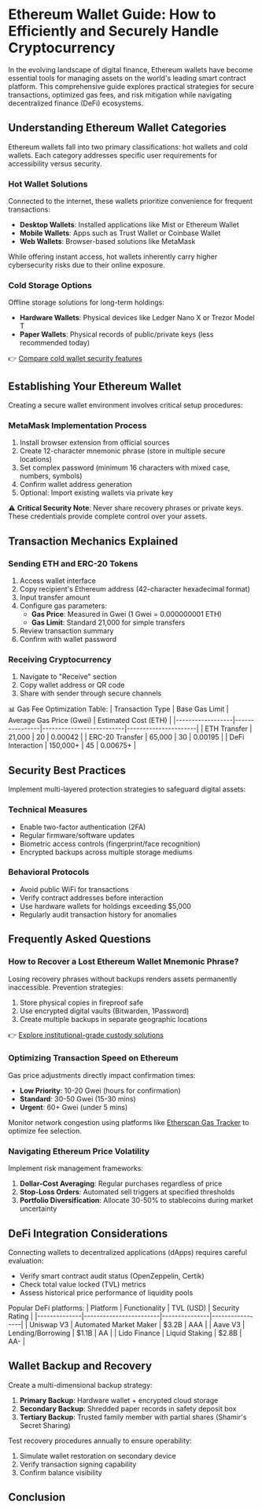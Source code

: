 # Ethereum Wallet Guide: How to Efficiently and Securely Handle Cryptocurrency

In the evolving landscape of digital finance, Ethereum wallets have become essential tools for managing assets on the world's leading smart contract platform. This comprehensive guide explores practical strategies for secure transactions, optimized gas fees, and risk mitigation while navigating decentralized finance (DeFi) ecosystems.

## Understanding Ethereum Wallet Categories

Ethereum wallets fall into two primary classifications: hot wallets and cold wallets. Each category addresses specific user requirements for accessibility versus security.

### Hot Wallet Solutions
Connected to the internet, these wallets prioritize convenience for frequent transactions:
- **Desktop Wallets**: Installed applications like Mist or Ethereum Wallet
- **Mobile Wallets**: Apps such as Trust Wallet or Coinbase Wallet
- **Web Wallets**: Browser-based solutions like MetaMask

While offering instant access, hot wallets inherently carry higher cybersecurity risks due to their online exposure.

### Cold Storage Options
Offline storage solutions for long-term holdings:
- **Hardware Wallets**: Physical devices like Ledger Nano X or Trezor Model T
- **Paper Wallets**: Physical records of public/private keys (less recommended today)

👉 [Compare cold wallet security features](https://bit.ly/okx-bonus)

## Establishing Your Ethereum Wallet

Creating a secure wallet environment involves critical setup procedures:

### MetaMask Implementation Process
1. Install browser extension from official sources
2. Create 12-character mnemonic phrase (store in multiple secure locations)
3. Set complex password (minimum 16 characters with mixed case, numbers, symbols)
4. Confirm wallet address generation
5. Optional: Import existing wallets via private key

⚠️ **Critical Security Note**: Never share recovery phrases or private keys. These credentials provide complete control over your assets.

## Transaction Mechanics Explained

### Sending ETH and ERC-20 Tokens
1. Access wallet interface
2. Copy recipient's Ethereum address (42-character hexadecimal format)
3. Input transfer amount
4. Configure gas parameters:
   - **Gas Price**: Measured in Gwei (1 Gwei = 0.000000001 ETH)
   - **Gas Limit**: Standard 21,000 for simple transfers
5. Review transaction summary
6. Confirm with wallet password

### Receiving Cryptocurrency
1. Navigate to "Receive" section
2. Copy wallet address or QR code
3. Share with sender through secure channels

📊 Gas Fee Optimization Table:
| Transaction Type | Base Gas Limit | Average Gas Price (Gwei) | Estimated Cost (ETH) |
|------------------|----------------|--------------------------|----------------------|
| ETH Transfer     | 21,000         | 20                       | 0.00042              |
| ERC-20 Transfer  | 65,000         | 30                       | 0.00195              |
| DeFi Interaction | 150,000+       | 45                       | 0.00675+             |

## Security Best Practices

Implement multi-layered protection strategies to safeguard digital assets:

### Technical Measures
- Enable two-factor authentication (2FA)
- Regular firmware/software updates
- Biometric access controls (fingerprint/face recognition)
- Encrypted backups across multiple storage mediums

### Behavioral Protocols
- Avoid public WiFi for transactions
- Verify contract addresses before interaction
- Use hardware wallets for holdings exceeding $5,000
- Regularly audit transaction history for anomalies

## Frequently Asked Questions

### How to Recover a Lost Ethereum Wallet Mnemonic Phrase?
Losing recovery phrases without backups renders assets permanently inaccessible. Prevention strategies:
1. Store physical copies in fireproof safe
2. Use encrypted digital vaults (Bitwarden, 1Password)
3. Create multiple backups in separate geographic locations

👉 [Explore institutional-grade custody solutions](https://bit.ly/okx-bonus)

### Optimizing Transaction Speed on Ethereum
Gas price adjustments directly impact confirmation times:
- **Low Priority**: 10-20 Gwei (hours for confirmation)
- **Standard**: 30-50 Gwei (15-30 mins)
- **Urgent**: 60+ Gwei (under 5 mins)

Monitor network congestion using platforms like [Etherscan Gas Tracker](https://etherscan.io/gastracker) to optimize fee selection.

### Navigating Ethereum Price Volatility
Implement risk management frameworks:
1. **Dollar-Cost Averaging**: Regular purchases regardless of price
2. **Stop-Loss Orders**: Automated sell triggers at specified thresholds
3. **Portfolio Diversification**: Allocate 30-50% to stablecoins during market uncertainty

## DeFi Integration Considerations

Connecting wallets to decentralized applications (dApps) requires careful evaluation:
- Verify smart contract audit status (OpenZeppelin, Certik)
- Check total value locked (TVL) metrics
- Assess historical price performance of liquidity pools

Popular DeFi platforms:
| Platform     | Functionality          | TVL (USD)     | Security Rating |
|--------------|------------------------|---------------|-----------------|
| Uniswap V3   | Automated Market Maker | $3.2B         | AAA             |
| Aave V3      | Lending/Borrowing      | $1.1B         | AA              |
| Lido Finance | Liquid Staking         | $2.8B         | AA-             |

## Wallet Backup and Recovery

Create a multi-dimensional backup strategy:
1. **Primary Backup**: Hardware wallet + encrypted cloud storage
2. **Secondary Backup**: Shredded paper records in safety deposit box
3. **Tertiary Backup**: Trusted family member with partial shares (Shamir's Secret Sharing)

Test recovery procedures annually to ensure operability:
1. Simulate wallet restoration on secondary device
2. Verify transaction signing capability
3. Confirm balance visibility

## Conclusion
